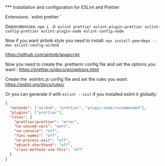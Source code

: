 \*\*\* Installation and configuration for ESLint and Prettier

Extensions: `eslint prettier``

Dependencies:
`npm i -D eslint prettier eslint-plugin-prettier eslint-config-prettier eslint-plugin-node eslint-config-node`

Now if you want airbnb style you need to install:
`npx install-peerdeps --dev eslint-config-airbnb`

https://github.com/airbnb/javascript

Now you need to create the .prettierrc config file and set the options you want :
https://prettier.io/docs/en/options.html

Create the .eslintrc.js config file and set the rules you want:
https://eslint.org/docs/rules/

Or you can generate it with `eslint --init` if you installed eslint it globally:

```json
{
  "extends": ["airbnb", "prettier", "plugin:node/recommended"],
  "plugins": ["prettier"],
  "rules": {
    "prettier/prettier": "error",
    "no-unused-vars": "warn",
    "no-console": "off",
    "func-names": "off",
    "no-process-exit": "off",
    "object-shorthand": "off",
    "class-methods-use-this": "off"
  }
}
```

